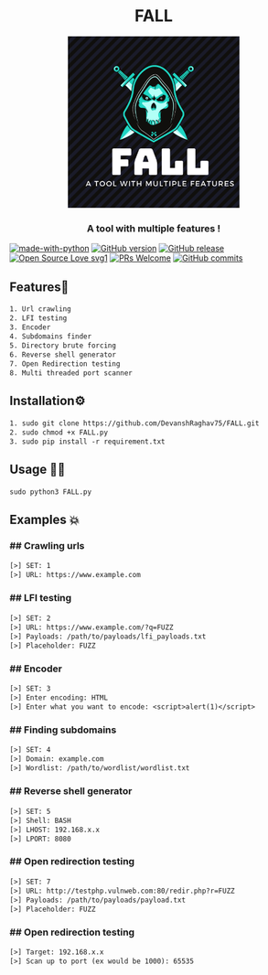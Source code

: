 <h1 align="center">FALL</h1>
<p align="center"><img src="https://github.com/DevanshRaghav75/FALL/blob/main/FALL%20logo.png"  width="300" height="300" />
<h3 align="center">A tool with multiple features !</h3>

[![made-with-python](https://img.shields.io/badge/Made%20with-Python-1f425f.svg)](https://www.python.org/)
[![GitHub version](https://badge.fury.io/gh/DevanshRaghav75%2FFALL.svg)](https://github.com/DevanshRaghav75/FALL)
[![GitHub release](https://img.shields.io/github/release/DevanshRaghav75/FALL.svg)](https://GitHub.com/DevanshRaghav75/FALL/releases/tag)
[![Open Source Love svg1](https://badges.frapsoft.com/os/v1/open-source.svg?v=103)](https://github.com/ellerbrock/open-source-badges/)
[![PRs Welcome](https://img.shields.io/badge/PRs-welcome-brightgreen.svg?style=flat-square)](http://makeapullrequest.com)
[![GitHub commits](https://img.shields.io/github/commits-since/DevanshRaghav75/FALL/1.0-beta.svg)](https://GitHub.com/DevanshRaghav75/FALL/commit/main)






## Features🍳
```features
1. Url crawling
2. LFI testing
3. Encoder
4. Subdomains finder
5. Directory brute forcing
6. Reverse shell generator
7. Open Redirection testing
8. Multi threaded port scanner
```
## Installation⚙️
```installation
1. sudo git clone https://github.com/DevanshRaghav75/FALL.git
2. sudo chmod +x FALL.py
3. sudo pip install -r requirement.txt
```
## Usage 👨‍💻
```usage
sudo python3 FALL.py
```
## Examples 💥

<h3>## Crawling urls</h1>

```crawler
[>] SET: 1
[>] URL: https://www.example.com
```


<h3>## LFI testing</h3>

```crawler
[>] SET: 2
[>] URL: https://www.example.com/?q=FUZZ
[>] Payloads: /path/to/payloads/lfi_payloads.txt
[>] Placeholder: FUZZ
```

<h3>## Encoder</h3>

```crawler
[>] SET: 3
[>] Enter encoding: HTML
[>] Enter what you want to encode: <script>alert(1)</script>
```

<h3>## Finding subdomains</h3>

```crawler
[>] SET: 4
[>] Domain: example.com
[>] Wordlist: /path/to/wordlist/wordlist.txt
```


<h3>## Reverse shell generator</h3>

```crawler
[>] SET: 5
[>] Shell: BASH
[>] LHOST: 192.168.x.x
[>] LPORT: 8080
```


<h3>## Open redirection testing</h3>

```crawler
[>] SET: 7
[>] URL: http://testphp.vulnweb.com:80/redir.php?r=FUZZ
[>] Payloads: /path/to/payloads/payload.txt
[>] Placeholder: FUZZ
```

<h3>## Open redirection testing</h3>

```port scanner
[>] Target: 192.168.x.x
[>] Scan up to port (ex would be 1000): 65535






